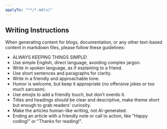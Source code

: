 ```yaml
---
applyTo: "**/*.md(x)"
---
```


## Writing Instructions

When generating content for blogs, documentation, or any other text-based content in markdown files, please follow these guidelines:

- ALWAYS KEEPING THINGS SIMPLE!
- Use simple English, direct language, avoiding complex jargon.
- Write in spoken language, as if explaining to a friend.
- Use short sentences and paragraphs for clarity.
- Write in a friendly and approachable tone.
- Humor is welcome, but keep it appropriate (no offensive jokes or too much sarcasm).
- Use emojis to add a friendly touch, but don't overdo it.
- Titles and headings should be clear and descriptive, make theme short but enough to grab readers' curiosity.
- Make the articles human-like writing, not AI-generated.
- Ending an article with a friendly note or call to action, like "Happy coding!" or "Thanks for reading!".
